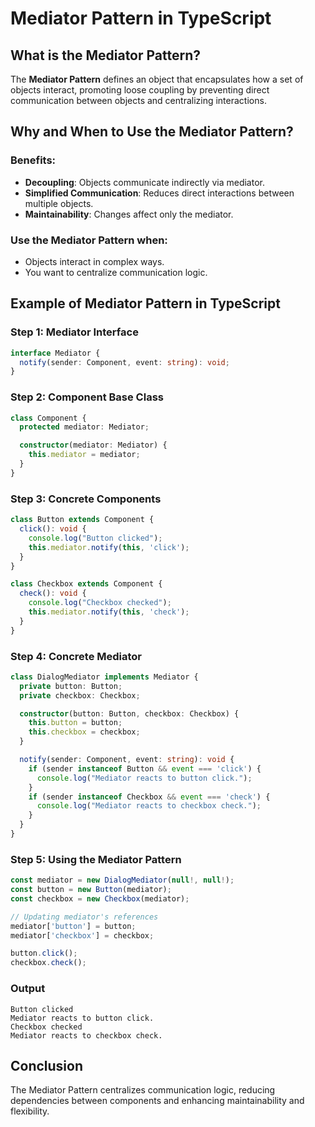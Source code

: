 # Mediator Pattern in TypeScript

## What is the Mediator Pattern?

The **Mediator Pattern** defines an object that encapsulates how a set of objects interact, promoting loose coupling by preventing direct communication between objects and centralizing interactions.

## Why and When to Use the Mediator Pattern?

### Benefits:
- **Decoupling**: Objects communicate indirectly via mediator.
- **Simplified Communication**: Reduces direct interactions between multiple objects.
- **Maintainability**: Changes affect only the mediator.

### Use the Mediator Pattern when:
- Objects interact in complex ways.
- You want to centralize communication logic.

## Example of Mediator Pattern in TypeScript

### Step 1: Mediator Interface

```typescript
interface Mediator {
  notify(sender: Component, event: string): void;
}
```

### Step 2: Component Base Class

```typescript
class Component {
  protected mediator: Mediator;

  constructor(mediator: Mediator) {
    this.mediator = mediator;
  }
}
```

### Step 3: Concrete Components

```typescript
class Button extends Component {
  click(): void {
    console.log("Button clicked");
    this.mediator.notify(this, 'click');
  }
}

class Checkbox extends Component {
  check(): void {
    console.log("Checkbox checked");
    this.mediator.notify(this, 'check');
  }
}
```

### Step 4: Concrete Mediator

```typescript
class DialogMediator implements Mediator {
  private button: Button;
  private checkbox: Checkbox;

  constructor(button: Button, checkbox: Checkbox) {
    this.button = button;
    this.checkbox = checkbox;
  }

  notify(sender: Component, event: string): void {
    if (sender instanceof Button && event === 'click') {
      console.log("Mediator reacts to button click.");
    }
    if (sender instanceof Checkbox && event === 'check') {
      console.log("Mediator reacts to checkbox check.");
    }
  }
}
```

### Step 5: Using the Mediator Pattern

```typescript
const mediator = new DialogMediator(null!, null!);
const button = new Button(mediator);
const checkbox = new Checkbox(mediator);

// Updating mediator's references
mediator['button'] = button;
mediator['checkbox'] = checkbox;

button.click();
checkbox.check();
```

### Output
```
Button clicked
Mediator reacts to button click.
Checkbox checked
Mediator reacts to checkbox check.
```

## Conclusion

The Mediator Pattern centralizes communication logic, reducing dependencies between components and enhancing maintainability and flexibility.